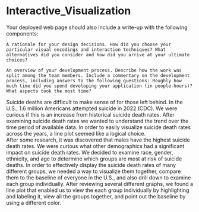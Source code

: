# Interactive_Visualization
Your deployed web page should also include a write-up with the following components:

    A rationale for your design decisions. How did you choose your particular visual encodings and interaction techniques? What alternatives did you consider and how did you arrive at your ultimate choices?

    An overview of your development process. Describe how the work was split among the team members. Include a commentary on the development process, including answers to the following questions: Roughly how much time did you spend developing your application (in people-hours)? What aspects took the most time?

Suicide deaths are difficult to make sense of for those left behind.  In the U.S., 1.6 million Americans attempted suicide in 2022 (CDC).  We were curious if this is an increase from historical suicide death rates.  After examining suicide death rates we wanted to understand the trend over the time period of available data.  In order to easily visualize suicide death rates across the years, a line plot seemed like a logical choice.  
After some research, it was discovered that males have the highest suicide death rates.  We were curious what other demographics had a significant impact on suicide death rates. We decided to examine race, gender, ethnicity, and age to determine which groups are most at risk of suicide deaths.  In order to effectively display the suicide death rates of many different groups, we needed a way to visualize them together, compare them to the baseline of everyone in the U.S., and also drill down to examine each group individually.  After reviewing several different graphs, we found a line plot that enabled us to view the each group individually by highlighting and labeling it, view all the groups together, and point out the baseline by using a different color.  
